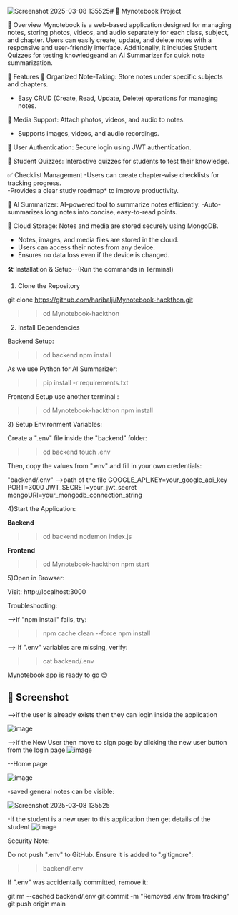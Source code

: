 ![Screenshot 2025-03-08 135525](https://github.com/user-attachments/assets/01dfc913-c372-41a5-9bc4-7c19085897e6)# 📝 Mynotebook  Project

📌 Overview 
Mynotebook is a web-based application designed for managing notes, storing photos,
videos, and audio separately for each class, subject, and chapter. Users can easily create,
update, and delete notes with a responsive and user-friendly interface. Additionally, it includes Student Quizzes
for testing knowledgeand an AI Summarizer for quick note summarization.

🚀 Features
📂 Organized Note-Taking: Store notes under specific subjects and chapters.
   - Easy CRUD (Create, Read, Update, Delete) operations for managing notes.  

📸 Media Support: Attach photos, videos, and audio to notes.
   - Supports  images, videos, and audio recordings.  

🔑 User Authentication: Secure login using JWT authentication.

💪 Student Quizzes: Interactive quizzes for students to test their knowledge.
   
✅ Checklist Management 
  -Users can create chapter-wise checklists for tracking progress.  
  -Provides a clear study roadmap* to improve productivity.  

🧠 AI Summarizer: AI-powered tool to summarize notes efficiently.
   -Auto-summarizes long notes into concise, easy-to-read points.  

📁 Cloud Storage: Notes and media are stored securely using MongoDB.
- Notes, images, and media files are stored in the cloud.  
- Users can access their notes from any device.  
- Ensures no data loss even if the device is changed.  



🛠️ Installation & Setup--(Run the commands in Terminal)

1) Clone the Repository
   
git clone https://github.com/haribalji/Mynotebook-hackthon.git

>>cd Mynotebook-hackthon


2) Install Dependencies

Backend Setup:

>>cd backend
>>npm install

As we use  Python for AI Summarizer: 

>>pip install -r requirements.txt


Frontend Setup use another terminal :
>>cd Mynotebook-hackthon
>>npm install


3️) Setup Environment Variables:

Create a ".env" file inside the "backend" folder:

>>cd backend
>>touch .env

Then, copy the values from ".env" and fill in your own credentials:

"backend/.env" -->path of the file
GOOGLE_API_KEY=your_google_api_key
PORT=3000
JWT_SECRET=your_jwt_secret
mongoURI=your_mongodb_connection_string


4)Start the Application:

 **Backend**

>>cd backend
>>nodemon index.js


**Frontend**

>>cd Mynotebook-hackthon
>>npm start

5)Open in Browser:

Visit: http://localhost:3000

Troubleshooting:

-->If "npm install" fails, try:
 
>>npm cache clean --force
>>npm install

--> If ".env" variables are missing, verify:

>>cat backend/.env
  


Mynotebook app is ready to go 😊


## 📸 Screenshot


-->if the  user is already exists then they can login inside the application

![image](https://github.com/user-attachments/assets/6dcd69ce-f387-4aa8-8be9-be8e75a952ae)



-->if the New User then move to sign page  by clicking the new user button  from the login page 
![image](https://github.com/user-attachments/assets/20f4d26c-5d30-4994-9dd2-cbf2a8de882b)






--Home page

![image](https://github.com/user-attachments/assets/87a6ddab-0684-44f4-92ba-2f17fac36163)


-saved general  notes can be visible:

![Screenshot 2025-03-08 135525](https://github.com/user-attachments/assets/7d39a036-3a1e-473e-a464-b334ad510d1a)

-If the student is a new user to this application then get details of the student 
![image](https://github.com/user-attachments/assets/810ad1b1-d8f4-4db2-a5ef-416521c49573)


Security Note:

Do not  push ".env" to GitHub. Ensure it is added to ".gitignore":

>>backend/.env

If ".env" was accidentally committed, remove it:

git rm --cached backend/.env
git commit -m "Removed .env from tracking"
git push origin main




